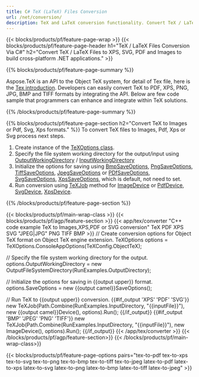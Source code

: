 ```yaml
---
title: C# TeX (LaTeX) Files Conversion
url: /net/conversion/
description: TeX and LaTeX conversion functionality. Convert TeX / LaTeX files to PDF, SVG, XPS, and image formats including PNG, JPEG, TIFF, and BMP using this .NET API solution.
---
```


{{< blocks/products/pf/feature-page-wrap >}}
{{< blocks/products/pf/feature-page-header h1="TeX / LaTeX Files Conversion Via C#" h2="Convert TeX / LaTeX Files to XPS, SVG, PDF and Images to build cross-platform .NET applications." >}}

{{% blocks/products/pf/feature-page-summary %}}


Aspose.TeX is an API to the Object TeX system, for detail of Tex file, here is the [Tex introduction](https://docs.aspose.com/tex/net/what-is-tex/). Developers can easily convert TeX to PDF, XPS, PNG, JPG, BMP and TIFF formats by integrating the API. Below are few code sample that programmers can enhance and integrate within TeX solutions.



{{% /blocks/products/pf/feature-page-summary  %}}

{{% blocks/products/pf/feature-page-section  h2="Convert TeX to Images or Pdf, Svg, Xps formats." %}}
To convert TeX files to Images, Pdf, Xps or Svg process next steps. 
1. Create instance of the [TeXOptions class](https://apireference.aspose.com/tex/net/aspose.tex/texoptions). 
2. Specify the file system working directory for the output/input using [OutputWorkingDirectory](https://apireference.aspose.com/tex/net/aspose.tex/texoptions/properties/outputworkingdirectory) / [InputWorkingDirectory](https://reference.aspose.com/tex/net/aspose.tex/texoptions/inputworkingdirectory) 
3. Initialize the options for saving using [BmpSaveOptions](https://apireference.aspose.com/tex/net/aspose.tex.presentation.image/bmpsaveoptions), 
[PngSaveOptions](https://apireference.aspose.com/tex/net/aspose.tex.presentation.image/pngsaveoptions), 
[TiffSaveOptions](https://apireference.aspose.com/tex/net/aspose.tex.presentation.image/tiffsaveoptions),
[JpegSaveOptions](https://reference.aspose.com/tex/net/aspose.tex.presentation.image/jpegsaveoptions/)
 or [PDfSaveOptions](https://apireference.aspose.com/tex/net/aspose.tex.presentation.pdf/pdfsaveoptions), 
[SvgSaveOptions](https://apireference.aspose.com/tex/net/aspose.tex.presentation.svg/svgsaveoptions), 
[XpsSaveOptions](https://apireference.aspose.com/tex/net/aspose.tex.presentation.xps/xpssaveoptions), which is default, not need to set.
4. Run conversion using [TeXJob](https://apireference.aspose.com/tex/net/aspose.tex/texjob) method for 
[ImageDevice](https://apireference.aspose.com/tex/net/aspose.tex.presentation.image/imagedevice) or
[PdfDevice](https://reference.aspose.com/tex/net/aspose.tex.presentation.pdf/pdfdevice),
[SvgDevice](https://reference.aspose.com/tex/net/aspose.tex.presentation.svg/svgdevice),
[XpsDevice](https://reference.aspose.com/tex/net/aspose.tex.presentation.xps/xpsdevice).

{{% /blocks/products/pf/feature-page-section %}}

{{< blocks/products/pf/main-wrap-class >}}
{{< blocks/products/pf/agp/feature-section >}}
{{< app/tex/converter "C++ code example TeX to Images,XPS,PDF or SVG conversion" TeX PDF XPS SVG "JPEG|JPG" PNG TIFF BMP >}}
// Create conversion options for Object TeX format on Object TeX engine extension.
TeXOptions options = TeXOptions.ConsoleAppOptions(TeXConfig.ObjectTeX);

// Specify the file system working directory for the output.
options.OutputWorkingDirectory = new OutputFileSystemDirectory(RunExamples.OutputDirectory);

// Initialize the options for saving in {{output upper}} format.
options.SaveOptions = new {{output camel}}SaveOptions();

// Run TeX to {{output upper}} conversion.
{{#if_output 'XPS' 'PDF' 'SVG'}}
new TeXJob(Path.Combine(RunExamples.InputDirectory, "{{inputFile}}"), new {{output camel}}Device(), options).Run();
{{/if_output}}
{{#if_output 'BMP' 'JPEG' 'PNG' 'TIFF'}}
new TeXJob(Path.Combine(RunExamples.InputDirectory, "{{inputFile}}"), new ImageDevice(), options).Run();
{{/if_output}}
{{< /app/tex/converter >}}
{{< /blocks/products/pf/agp/feature-section>}}
{{< /blocks/products/pf/main-wrap-class>}}

{{< blocks/products/pf/feature-page-options pairs="tex-to-pdf tex-to-xps tex-to-svg tex-to-png tex-to-bmp tex-to-tiff tex-to-jpeg latex-to-pdf latex-to-xps latex-to-svg latex-to-png latex-to-bmp latex-to-tiff latex-to-jpeg" >}}
